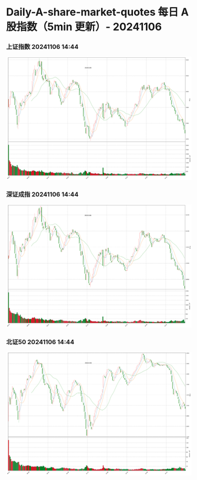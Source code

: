 
# Daily-A-share-market-quotes 每日 A 股指数（5min 更新）- 20241106

### 上证指数 20241106 14:44
![](./fig/2024/11/20241106-sh000001.png)

### 深证成指 20241106 14:44
![](./fig/2024/11/20241106-sz399001.png)

### 北证50 20241106 14:44
![](./fig/2024/11/20241106-bj899050.png)
